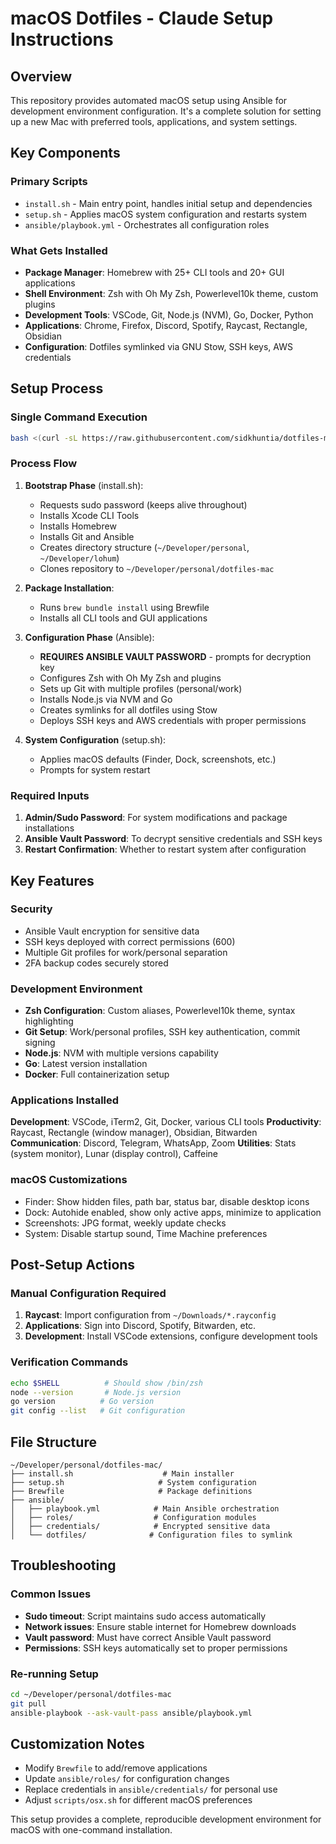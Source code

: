# macOS Dotfiles - Claude Setup Instructions

## Overview
This repository provides automated macOS setup using Ansible for development environment configuration. It's a complete solution for setting up a new Mac with preferred tools, applications, and system settings.

## Key Components

### Primary Scripts
- `install.sh` - Main entry point, handles initial setup and dependencies
- `setup.sh` - Applies macOS system configuration and restarts system
- `ansible/playbook.yml` - Orchestrates all configuration roles

### What Gets Installed
- **Package Manager**: Homebrew with 25+ CLI tools and 20+ GUI applications
- **Shell Environment**: Zsh with Oh My Zsh, Powerlevel10k theme, custom plugins
- **Development Tools**: VSCode, Git, Node.js (NVM), Go, Docker, Python
- **Applications**: Chrome, Firefox, Discord, Spotify, Raycast, Rectangle, Obsidian
- **Configuration**: Dotfiles symlinked via GNU Stow, SSH keys, AWS credentials

## Setup Process

### Single Command Execution
```bash
bash <(curl -sL https://raw.githubusercontent.com/sidkhuntia/dotfiles-mac/main/install.sh)
```

### Process Flow
1. **Bootstrap Phase** (install.sh):
   - Requests sudo password (keeps alive throughout)
   - Installs Xcode CLI Tools
   - Installs Homebrew
   - Installs Git and Ansible
   - Creates directory structure (`~/Developer/personal`, `~/Developer/lohum`)
   - Clones repository to `~/Developer/personal/dotfiles-mac`

2. **Package Installation**:
   - Runs `brew bundle install` using Brewfile
   - Installs all CLI tools and GUI applications

3. **Configuration Phase** (Ansible):
   - **REQUIRES ANSIBLE VAULT PASSWORD** - prompts for decryption key
   - Configures Zsh with Oh My Zsh and plugins
   - Sets up Git with multiple profiles (personal/work)
   - Installs Node.js via NVM and Go
   - Creates symlinks for all dotfiles using Stow
   - Deploys SSH keys and AWS credentials with proper permissions

4. **System Configuration** (setup.sh):
   - Applies macOS defaults (Finder, Dock, screenshots, etc.)
   - Prompts for system restart

### Required Inputs
1. **Admin/Sudo Password**: For system modifications and package installations
2. **Ansible Vault Password**: To decrypt sensitive credentials and SSH keys
3. **Restart Confirmation**: Whether to restart system after configuration

## Key Features

### Security
- Ansible Vault encryption for sensitive data
- SSH keys deployed with correct permissions (600)
- Multiple Git profiles for work/personal separation
- 2FA backup codes securely stored

### Development Environment
- **Zsh Configuration**: Custom aliases, Powerlevel10k theme, syntax highlighting
- **Git Setup**: Work/personal profiles, SSH key authentication, commit signing
- **Node.js**: NVM with multiple versions capability
- **Go**: Latest version installation
- **Docker**: Full containerization setup

### Applications Installed
**Development**: VSCode, iTerm2, Git, Docker, various CLI tools
**Productivity**: Raycast, Rectangle (window manager), Obsidian, Bitwarden
**Communication**: Discord, Telegram, WhatsApp, Zoom
**Utilities**: Stats (system monitor), Lunar (display control), Caffeine

### macOS Customizations
- Finder: Show hidden files, path bar, status bar, disable desktop icons
- Dock: Autohide enabled, show only active apps, minimize to application
- Screenshots: JPG format, weekly update checks
- System: Disable startup sound, Time Machine preferences

## Post-Setup Actions

### Manual Configuration Required
1. **Raycast**: Import configuration from `~/Downloads/*.rayconfig`
2. **Applications**: Sign into Discord, Spotify, Bitwarden, etc.
3. **Development**: Install VSCode extensions, configure development tools

### Verification Commands
```bash
echo $SHELL          # Should show /bin/zsh
node --version       # Node.js version
go version          # Go version
git config --list   # Git configuration
```

## File Structure
```
~/Developer/personal/dotfiles-mac/
├── install.sh                    # Main installer
├── setup.sh                     # System configuration  
├── Brewfile                     # Package definitions
├── ansible/
│   ├── playbook.yml            # Main Ansible orchestration
│   ├── roles/                  # Configuration modules
│   ├── credentials/            # Encrypted sensitive data
│   └── dotfiles/              # Configuration files to symlink
```

## Troubleshooting

### Common Issues
- **Sudo timeout**: Script maintains sudo access automatically
- **Network issues**: Ensure stable internet for Homebrew downloads
- **Vault password**: Must have correct Ansible Vault password
- **Permissions**: SSH keys automatically set to proper permissions

### Re-running Setup
```bash
cd ~/Developer/personal/dotfiles-mac
git pull
ansible-playbook --ask-vault-pass ansible/playbook.yml
```

## Customization Notes
- Modify `Brewfile` to add/remove applications
- Update `ansible/roles/` for configuration changes  
- Replace credentials in `ansible/credentials/` for personal use
- Adjust `scripts/osx.sh` for different macOS preferences

This setup provides a complete, reproducible development environment for macOS with one-command installation.